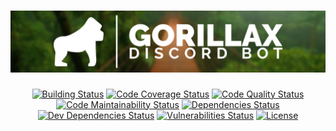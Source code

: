 # <div align="center"><img src="assets/banner.jpg" alt="banner"/></div>
<div align="center">
  <a title="Building Status" href="https://circleci.com/gh/GorillaxBot/Gorillax" target="_blank"><img src="https://img.shields.io/circleci/project/github/GorillaxBot/Gorillax.svg?style=flat-square" alt="Building Status"/></a>
  <a title="Code Coverage Status" href="https://codecov.io/gh/GorillaxBot/Gorillax" target="_blank"><img src="https://img.shields.io/codecov/c/gh/GorillaxBot/Gorillax.svg?style=flat-square" alt="Code Coverage Status"/></a>
  <a title="Code Quality Status" href="https://www.codacy.com/app/GorillaxBot/Gorillax?utm_source=github.com&amp;utm_medium=referral&amp;utm_content=GorillaxBot/Gorillax&amp;utm_campaign=Badge_Grade" target="_blank"><img src="https://img.shields.io/codacy/grade/ffee3a46666e45a3a6a509b86986706f.svg?style=flat-square" alt="Code Quality Status"/></a>
  <a title="Code Maintainability Status" href="https://codeclimate.com/github/GorillaxBot/Gorillax" target="_blank"><img src="https://img.shields.io/codeclimate/maintainability/GorillaxBot/Gorillax.svg?style=flat-square" alt="Code Maintainability Status"/></a>
  <a title="Dependencies Status" href="https://david-dm.org/GorillaxBot/Gorillax" target="_blank"><img src="https://img.shields.io/david/GorillaxBot/Gorillax.svg?style=flat-square" alt="Dependencies Status"/></a>
  <a title="Dev Dependencies Status" href="https://david-dm.org/GorillaxBot/Gorillax?type=dev" target="_blank"><img src="https://img.shields.io/david/dev/GorillaxBot/Gorillax.svg?style=flat-square" alt="Dev Dependencies Status"/></a>
  <a title="Vulnerabilities Status" href="https://snyk.io/test/github/GorillaxBot/Gorillax" target="_blank"><img src="https://img.shields.io/snyk/vulnerabilities/github/GorillaxBot/Gorillax.svg?style=flat-square" alt="Vulnerabilities Status"/></a>
  <a title="License" href="https://mit-license.org" target="_blank"><img src="https://img.shields.io/github/license/GorillaxBot/Gorillax.svg?style=flat-square" alt="License"/></a>
</div>
